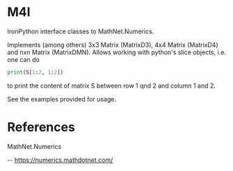 # M4I

IronPython interface classes to MathNet.Numerics.

Implements (among others) 3x3 Matrix (MatrixD3), 4x4 Matrix (MatrixD4) and nxn Matrix (MatrixDMN).
Allows working with python's slice objects, i.e. one can do 

```python
print(S[1:2, 1:2])
```
to print the content of matrix S between row 1 qnd 2 and column 1 and 2.

See the examples provided for usage.

# References

MathNet.Numerics

-- https://numerics.mathdotnet.com/
